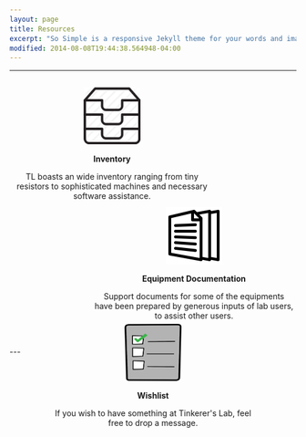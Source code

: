 ```yaml
---
layout: page
title: Resources
excerpt: "So Simple is a responsive Jekyll theme for your words and images."
modified: 2014-08-08T19:44:38.564948-04:00
---
```


---
<div id="family">
	<div id="top">
		<div id="left">
			<center>
				<a href="/inventory"><img src="/images/inventory.png" alt="Inventory" height="100" width="100"></a>
				<p><b>Inventory</b></p>
				<p>TL boasts an wide inventory ranging from tiny resistors to sophisticated machines and necessary software assistance.</p>
			</center>
		</div>
		<div id="right">
			<center>
				<a href="/documentation"><img src="/images/documentation.png" alt="Equipment Documentation" height="100" width="100"></a>
				<p><b>Equipment Documentation</b></p>
				<p>Support documents for some of the equipments have been prepared by generous inputs of lab users, to assist other users.</p><br>
			</center>
		</div>
	</div>
	<br>
	<center>
		<div id="bottom">
			<center>
				<a href="/wishlist"><img src="/images/wishlist.png" alt="Wishlist" height="100" width="100"></a>
				<p><b>Wishlist</b></p>
				<p>If you wish to have something at Tinkerer's Lab, feel free to drop a message.</p>
			</center>
		</div>
	</center>
	<br>
</div>
---

<style type="text/css">

#left{float: left;}
#right{float: right;}
#left, #right, #bottom {
	height: 200px;
	width: 350px;
	padding: 5px 5px 5px 5px;
}
#top{margin:0px 0px 50px 0px;}
#family{
	height: 450px;
	padding: 10px 0px 10px 0px;
}
#bottom{
	position: relative;
}
</style>